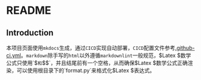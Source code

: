 # README

## Introduction

本项目页面使用`mkdocs`生成，通过`CICD`实现自动部署，`CICD`配置文件参考[.github-ci.yml](https://github.com/cagoya/ZZHZJU.github.io/blob/main/.github/workflows/.github-ci.yml)。`markdown`除手写的`html`以外遵循`markdownlint`一般规范，$Latex $数学公式只使用`$`和`$$`，并且结尾前有一个空格，从而确保$Latex $数学公式正确渲染，可以使用根目录下的`format.py`来格式化$Latex $表达式。